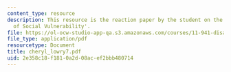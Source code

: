 ```yaml
---
content_type: resource
description: This resource is the reaction paper by the student on the topic 'Patterns
  of Social Vulnerability'.
file: https://ol-ocw-studio-app-qa.s3.amazonaws.com/courses/11-941-disaster-vulnerability-and-resilience-spring-2005/2e358c18f1810a2d08acef2bbb480714_cheryl_lowry7.pdf
file_type: application/pdf
resourcetype: Document
title: cheryl_lowry7.pdf
uid: 2e358c18-f181-0a2d-08ac-ef2bbb480714
---
```


